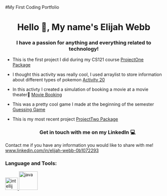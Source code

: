 #My First Coding Portfolio
<h1 align="center"> Hello 👋, My name's   Elijah Webb</h1>
<h3 align="center"> I have a passion for anything and everything related to technology!</h3>

- This is the first project I did during my CS121 course [ProjectOne Package](https://github.com/Elijah445/CS121Full/tree/e1bd3d8260c526fcc5c0fd20b05699552724a70b/src/projectOne)
- I thought this activity was really cool, I used arraylist to store information about different types of pokemon [Activity 20](https://github.com/Elijah445/CS121Full/tree/bfdb2dc200b28b13ebb1ac43a2be423ba351a69a/src/week10/Activity20)
- In this activty I created a simulation of booking a movie at a movie theater🍿 [Movie Booking](https://github.com/Elijah445/CS121Full/blob/5f9d6b74966b03de5bd0b80dd4acc7321bb3515d/src/weekNine/MovieBookingSimulation.java)
- This was a pretty cool game I made at the beginning of the semester [Guessing Game](https://github.com/Elijah445/CS121Full/blob/4fa301ca8232317533e91b026fd1c0f362446ee6/src/weekFour/GuessingGame2.java)
- This is my most recent project [ProjectTwo Package](https://github.com/Elijah445/CS121Full/tree/c84cf1c7cceedfd990ff878deb8501d947aea351/src/projectTwo)

  <h3 align = "center">Get in touch with me on my LinkedIn 💻</h3>
  <p align = "left">
Contact me if you have any information you would like to share with me! www.linkedin.com/in/elijah-webb-0b1072293
  </p>

  <h3 align = "left"> Language and Tools: </h3>
  <p align = "left"> 
    <a href= "https://github.com/devicons/devicon/blob/master/icons/intellij/intellij-original.svg" target="blank" rel ="noreferrer">
            <img src="https://cdn.jsdelivr.net/gh/devicons/devicon/icons/intellij/intellij-original.svg" alt = "intellij"width ="40" height="40"/></a><a href= "https://github.com/devicons/devicon/blob/master/icons/java/java-original-wordmark.svg" target="blank" rel ="noreferrer">
            <img src="https://cdn.jsdelivr.net/gh/devicons/devicon/icons/java/java-original-wordmark.svg"  alt = "java"width ="60" height=60" />
           </a>
  </p>
  

 

  
